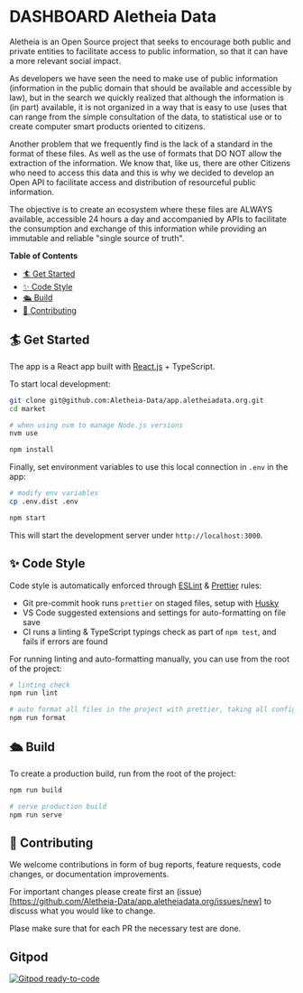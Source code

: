 # DASHBOARD Aletheia Data

Aletheia is an Open Source project that seeks to encourage both public and private entities to facilitate
access to public information, so that it can have a more relevant social impact. 

As developers we have seen the need to make use of public information (information in the public
 domain that should be available and accessible by law), but in the search we quickly realized that
  although the information is (in part) available, it is not organized in a way that is easy to use (uses that
   can range from the simple consultation of the data, to statistical use or to create computer smart
    products oriented to citizens. 

Another problem that we frequently find is the lack of a standard in the format of these files. As well as
 the use of formats that DO NOT allow the extraction of the information. We know that, like us, there are
  other Citizens who need to access this data and this is why we decided to develop an Open API to
   facilitate access and distribution of resourceful public information. 


The objective is to create an ecosystem where these files are ALWAYS available, accessible 24 hours a
 day and accompanied by APIs to facilitate the consumption and exchange of this information while
  providing an immutable and reliable "single source of truth".

**Table of Contents**

- [🏄 Get Started](#-get-started)
- [✨ Code Style](#-code-style)
- [🛳 Build](#-build)
- [💖 Contributing](#-contributing)
## 🏄 Get Started

The app is a React app built with [React.js](https://reactjs.org/) + TypeScript.

To start local development:

```bash
git clone git@github.com:Aletheia-Data/app.aletheiadata.org.git
cd market

# when using nvm to manage Node.js versions
nvm use

npm install
```

Finally, set environment variables to use this local connection in `.env` in the app:

```bash
# modify env variables
cp .env.dist .env

npm start
```

This will start the development server under
`http://localhost:3000`.

## ✨ Code Style

Code style is automatically enforced through [ESLint](https://eslint.org) & [Prettier](https://prettier.io) rules:

- Git pre-commit hook runs `prettier` on staged files, setup with [Husky](https://typicode.github.io/husky)
- VS Code suggested extensions and settings for auto-formatting on file save
- CI runs a linting & TypeScript typings check as part of `npm test`, and fails if errors are found

For running linting and auto-formatting manually, you can use from the root of the project:

```bash
# linting check
npm run lint

# auto format all files in the project with prettier, taking all configs into account
npm run format
```

## 🛳 Build

To create a production build, run from the root of the project:

```bash
npm run build

# serve production build
npm run serve
```
## 💖 Contributing

We welcome contributions in form of bug reports, feature requests, code changes, or documentation improvements.

For important changes please create first an (issue)[https://github.com/Aletheia-Data/app.aletheiadata.org/issues/new] to discuss what you would like to change.

Plase make sure that for each PR the necessary test are done.
## Gitpod

[![Gitpod ready-to-code](https://img.shields.io/badge/Gitpod-ready--to--code-blue?logo=gitpod)](https://gitpod.io/#https://github.com/EnzoVezzaro/heptastadion.aletheiadata.org)
